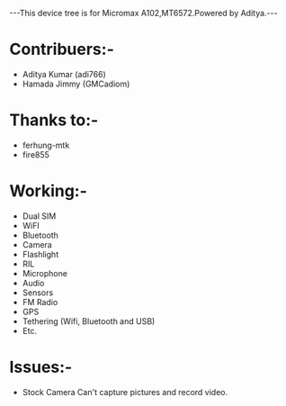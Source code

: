 ---This device tree is for Micromax A102,MT6572.Powered by Aditya.---

# Contribuers:-
* Aditya  Kumar (adi766)
* Hamada Jimmy (GMCadiom)

# Thanks to:-
* ferhung-mtk
* fire855

# Working:-
* Dual SIM
* WiFI
* Bluetooth
* Camera
* Flashlight
* RIL
* Microphone
* Audio
* Sensors
* FM Radio
* GPS
* Tethering (Wifi, Bluetooth and USB)
* Etc.

# Issues:-
* Stock Camera Can't capture pictures and record video.

